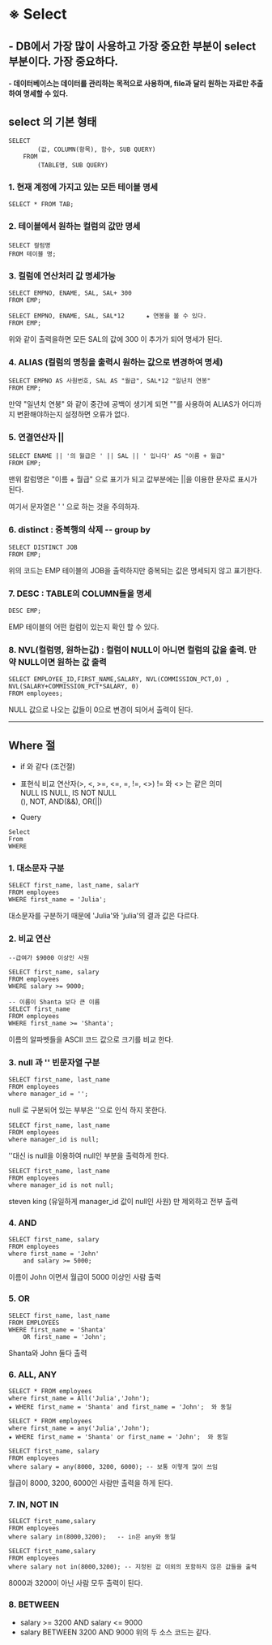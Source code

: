 # ※ Select
## - DB에서 가장 많이 사용하고 가장 중요한 부분이 select 부분이다. 가장 중요하다.
#### - 데이터베이스는 데이터를 관리하는 목적으로 사용하며, file과 달리 원하는 자료만 추출하여 명세할 수 있다.

## select 의 기본 형태
```
SELECT
        (값, COLUMN(항목), 함수, SUB QUERY)
    FROM
        (TABLE명, SUB QUERY)
```

### 1. 현재 계정에 가지고 있는 모든 테이블 명세
```
SELECT * FROM TAB;
```
### 2. 테이블에서 원하는 컬럼의 값만 명세
```
SELECT 컬럼명
FROM 테이블 명;
```
### 3. 컬럼에 연산처리 값 명세가능
```
SELECT EMPNO, ENAME, SAL, SAL+ 300 
FROM EMP;

SELECT EMPNO, ENAME, SAL, SAL*12      ★ 연봉을 볼 수 있다.
FROM EMP;
```
위와 같이 출력을하면 모든 SAL의 값에 300 이 추가가 되어 명세가 된다.
### 4. ALIAS (컬럼의 명칭을 출력시 원하는 값으로 변경하여 명세)
```
SELECT EMPNO AS 사원번호, SAL AS "월급", SAL*12 "일년치 연봉"  
FROM EMP;
```
만약 "일년치 연봉" 와 같이 중간에 공백이 생기게 되면 ""를 사용하여 ALIAS가 어디까지 변환해야하는지 설정하면 오류가 없다.

### 5. 연결연산자 || 
```
SELECT ENAME || '의 월급은 ' || SAL || ' 입니다' AS "이름 + 월급"
FROM EMP;
```
맨위 칼럼명은 "이름 + 월급" 으로 표기가 되고 값부분에는 ||을 이용한 문자로 표시가 된다. 

여기서 문자열은 ' ' 으로 하는 것을 주의하자.

### 6. distinct : 중복행의 삭제 -- group by
```
SELECT DISTINCT JOB
FROM EMP;
```
위의 코드는 EMP 테이블의 JOB을 출력하지만 중복되는 값은 명세되지 않고 표기한다.

### 7. DESC : TABLE의 COLUMN들을 명세
```
DESC EMP;
```
EMP 테이블의 어떤 컬럼이 있는지 확인 할 수 있다.

### 8. NVL(컬럼명, 원하는값) : 컬럼이 NULL이 아니면 컬럼의 값을 출력. 만약 NULL이면 원하는 값 출력 
```
SELECT EMPLOYEE_ID,FIRST_NAME,SALARY, NVL(COMMISSION_PCT,0) , NVL(SALARY+COMMISSION_PCT*SALARY, 0)
FROM employees;
```
NULL 값으로 나오는 값들이 0으로 변경이 되어서 출력이 된다.


---
## Where 절 
- if 와 같다 (조건절)

- 표현식
비교 연산자(>, <, >=, <=, =, !=, <>)    != 와 <> 는 같은 의미 <br>
NULL IS NULL, IS NOT NULL<br>
(), NOT, AND(&&), OR(||)<br>
 
- Query<br>
```
Select 
From
WHERE 
```
### 1. 대소문자 구분
```
SELECT first_name, last_name, salarY
FROM employees
WHERE first_name = 'Julia';  
```
대소문자를 구분하기 때문에 'Julia'와 'julia'의 결과 값은 다르다.

### 2. 비교 연산
```
--급여가 $9000 이상인 사원

SELECT first_name, salary
FROM employees
WHERE salary >= 9000;
```
```
-- 이름이 Shanta 보다 큰 이름
SELECT first_name
FROM employees
WHERE first_name >= 'Shanta';
```
이름의 알파벳들을 ASCII 코드 값으로 크기를 비교 한다.

### 3. null 과 '' 빈문자열 구분
```
SELECT first_name, last_name
FROM employees
where manager_id = ''; 
```
null 로 구분되어 있는 부부은 ''으로 인식 하지 못한다. 

```
SELECT first_name, last_name
FROM employees
where manager_id is null; 
```
''대신 is null을 이용하여 null인 부분을 출력하게 한다.

```
SELECT first_name, last_name
FROM employees
where manager_id is not null; 
```
steven king (유일하게 manager_id 값이 null인 사원) 만 제외하고 전부 출력

### 4. AND
```
SELECT first_name, salary
FROM employees
where first_name = 'John'
    and salary >= 5000; 
```
이름이 John 이면서 월급이 5000 이상인 사람 출력

### 5. OR
```
SELECT first_name, last_name
FROM EMPLOYEES
WHERE first_name = 'Shanta'
    OR first_name = 'John';
```
Shanta와 John 둘다 출력

### 6. ALL, ANY
```
SELECT * FROM employees
where first_name = All('Julia','John');
★ WHERE first_name = 'Shanta' and first_name = 'John';  와 동일
```
```
SELECT * FROM employees
where first_name = any('Julia','John');
★ WHERE first_name = 'Shanta' or first_name = 'John';  와 동일
```
```
SELECT first_name, salary
FROM employees
where salary = any(8000, 3200, 6000); -- 보통 이렇게 많이 쓰임
```
월급이 8000, 3200, 6000인 사람만 출력을 하게 된다.

### 7. IN, NOT IN
```
SELECT first_name,salary  
FROM employees
where salary in(8000,3200);   -- in은 any와 동일
```
```
SELECT first_name,salary  
FROM employees
where salary not in(8000,3200); -- 지정된 값 이외의 포함하지 않은 값들을 출력
```
8000과 3200이 아닌 사람 모두 출력이 된다.

### 8. BETWEEN 
- salary >= 3200 AND salary <= 9000
- salary BETWEEN 3200 AND 9000
위의 두 소스 코드는 같다.
